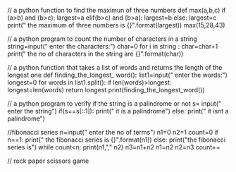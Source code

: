 // a python function to find the maximun of three numbers
def max(a,b,c)
if (a>b) and (b>c):
largest=a
elif(b>c) and (b>a):
largest=b
else:
largest=c
print(" the maximum of three numbers is {}".format(largest))
max(15,28,43)


// a python program to count the number of characters in a string
string=input(" enter the characters:")
char=0
for i in string :
char=char+1
print(" the no of characters in the string are {}".format(char))


// a python function that takes a list of words and returns the length of the longest one
def finding_the_longest_ word():
list1=input(" enter the words:")
longest=0
for words in list1.split():
if len(words)>longest:
longest=len(words)
return longest
print(finding_the_longest_word())


// a python program to verify if the string is a palindrome or not
s= input(" enter the string")
if(s==s[::1]):
print(" it is a palindrome")
else:
print(" it isnt a palindrome")


//fibonacci series
n=input(" enter the no of terms")
n1=0
n2=1
count=0
if n==1:
print(" the fibonacci series is {}".format(n1))
else:
print("the fibonacci series is")
while count<n:
print(n1,"," n2)
n3=n1+n2
n1=n2
n2=n3
count++


// rock paper scissors game










